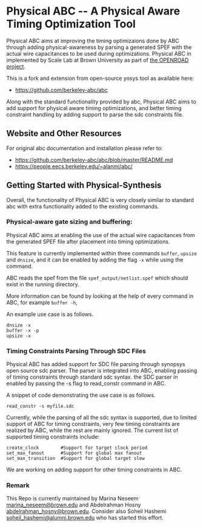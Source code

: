 # Physical ABC -- A Physical Aware Timing Optimization Tool
Physical ABC aims at improving the timing optimizaions done by ABC 
through adding physical-awareness by parsing a generated SPEF 
with the actual wire capacitances to be used during optimizations.
Physical ABC in implemented by Scale Lab at Brown University as part of [the OPENROAD
project](https://theopenroadproject.org/).

This is a fork and extension from open-source yosys tool as available here:
- https://github.com/berkeley-abc/abc

Along with the standard functionality provided by abc, Physical ABC aims to add support for physical aware timing optimizations, and better timing constraint handling by adding support to parse the sdc constraints file. 

## Website and Other Resources

For original abc documentation and installation please refer to:

- https://github.com/berkeley-abc/abc/blob/master/README.md
- https://people.eecs.berkeley.edu/~alanmi/abc/


## Getting Started with Physical-Synthesis

Overall, the functionality of Physical ABC is very closely similar
to standard abc with extra functionality added to the existing 
commands.

### Physical-aware gate sizing and buffering:
Physical ABC aims at enabling the use of the actual wire capacitances
from the generated SPEF file after placement into timing optimizations.

This feature is currently implemented within three commands `buffer`, `upsize` and `dnsize`,
and it can be enabled by adding the flag `-x` while using the command.

ABC reads the spef from the file `spef_output/netlist.spef` which should exist in the running directory.

More information can be found by looking at the help of every command in ABC,
for example `buffer -h`,

An example use case is as follows.

```    
dnsize -x
buffer -x -p
upsize -x
```

### Timing Constraints Parsing Through SDC Files
Physical ABC has added support for SDC file parsing through synopsys
open source sdc parser. The parser is integrated into ABC, enabling passing
of timing constraints through standard sdc syntax. the SDC parser in 
enabled by passing the -s flag to read_constr command in ABC.

A snippet of code demonstrating the use case is as follows.
```
read_constr -s myfile.sdc
```

Currently, while the parsing of all the sdc syntax is supported, due to
limited support of ABC for timing constraints, very few timing constraints 
are realized by ABC, while the rest are mainly ignored.
The current list of supported timing constraints include:
```
create_clock        #Support for target clock period
set_max_fanout      #Support for global max fanout
set_max_transition  #Support for global target slew 
```

We are working on adding support for other timing constraints in ABC.

### Remark
This Repo is currently maintained by Marina Neseem <marina_neseem@brown.edu> and Abdelrahman Hosny <abdelrahman_hosny@brown.edu>. Consider also Soheil Hashemi <soheil_hashemi@alumni.brown.edu> who has started this effort.
